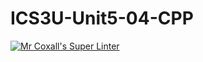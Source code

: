 # ICS3U-Unit5-04-CPP

[![Mr Coxall's Super Linter](https://github.com/Emmanuel-Fofeyin/ICS3U-Unit5-04-CPP/workflows/Mr%20Coxall's%20Super%20Linter/badge.svg)](https://github.com/Emmanuel-Fofeyin/ICS3U-Unit5-04-CPP/actions/)
